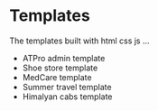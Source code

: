 # Templates
The templates built with html css js ...


 - ATPro admin template
 - Shoe store template 
 - MedCare template
 - Summer travel template
 - Himalyan cabs template